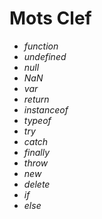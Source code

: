 Mots Clef
=========

- *function*
- *undefined*
- *null*
- *NaN*
- *var*
- *return*
- *instanceof*
- *typeof*
- *try*
- *catch*
- *finally*
- *throw*
- *new*
- *delete*
- *if*
- *else*